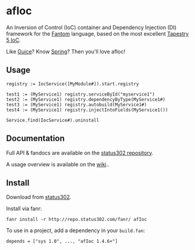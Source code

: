 # afIoc

An Inversion of Control (IoC) container and Dependency Injection (DI) framework for the [Fantom](http://fantom.org/) language, based on the most excellent [Tapestry 5 IoC](http://tapestry.apache.org/ioc.html). 

Like [Guice](http://code.google.com/p/google-guice/)? Know [Spring](http://www.springsource.org/spring-framework)? Then you'll love afIoc!

## Usage

    registry := IocService([MyModule#]).start.registry

    test1 := (MyService1) registry.serviceById("myservice1")
    test2 := (MyService1) registry.dependencyByType(MyService1#)
    test3 := (MyService1) registry.autobuild(MyService1#)
    test4 := (MyService1) registry.injectIntoFields(MyService1())

    Service.find(IocService#).uninstall

## Documentation

Full API & fandocs are available on the [status302 repository](http://repo.status302.com/doc/afIoc/#overview).

A usage overview is available on the [wiki](https://bitbucket.org/SlimerDude/afioc/wiki/Home).. 

## Install

Download from [status302](http://repo.status302.com/browse/afIoc).

Install via fanr:

    fanr install -r http://repo.status302.com/fanr/ afIoc

To use in a project, add a dependency in your `build.fan`:

    depends = ["sys 1.0", ..., "afIoc 1.4.6+"]
